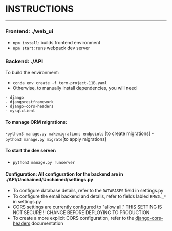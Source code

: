 # INSTRUCTIONS
____________________________________________________________________________________

### Frontend: ./web_ui
- `npm install`: builds frontend environment
- `npm start`: runs webpack dev server

### Backend: ./API
To build the environment:
- `conda env create -f term-project-11B.yaml`
- Otherwise, to manually install dependencies, you will need
```
- django
- djangorestframework
- django-cors-headers
- mysqlclient
```
#### To manage ORM migrations:
-`python3 manage.py makemigrations endpoints` [to create migrations]
-`python3 manage.py migrate`[to apply migrations]

#### To start the dev server:
- `python3 manage.py runserver`

    
#### Configuration: All configuration for the backend are in ./API/Unchained/Unchained/settings.py
- To configure database details, refer to the `DATABASES` field in settings.py
- To configure the email backend and details, refer to fields labled `EMAIL_*` in settings.py
- CORS settings are currently configured to "allow all." THIS SETTING IS NOT SECURE!!! CHANGE BEFORE DEPLOYING TO PRODUCTION
- To create a more explicit CORS configuration, refer to the [django-cors-headers](https://pypi.org/project/django-cors-headers/) documentation
